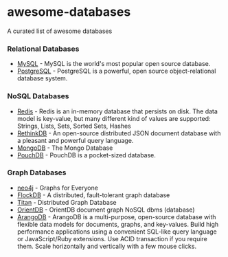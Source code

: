 awesome-databases
=================

A curated list of awesome databases

### Relational Databases
* [MySQL](http://mysql.com) - MySQL is the world's most popular open source database. 
* [PostgreSQL](http://www.postgresql.org/) - PostgreSQL is a powerful, open source object-relational database system.

### NoSQL Databases
* [Redis](https://github.com/antirez/redis) - Redis is an in-memory database that persists on disk. The data model is key-value, but many different kind of values are supported: Strings, Lists, Sets, Sorted Sets, Hashes
* [RethinkDB](https://github.com/rethinkdb/rethinkdb) - An open-source distributed JSON document database with a pleasant and powerful query language.
* [MongoDB](https://github.com/mongo/mongo) - The Mongo Database
* [PouchDB](https://github.com/pouchdb/pouchdb) - PouchDB is a pocket-sized database.

### Graph Databases
* [neo4j](https://github.com/neo4j/neo4j) - Graphs for Everyone
* [FlockDB](https://github.com/twitter/flockdb) - A distributed, fault-tolerant graph database
* [Titan](https://github.com/thinkaurelius/titan) - Distributed Graph Database
* [OrientDB](https://github.com/orientechnologies/orientdb) - OrientDB document graph NoSQL dbms (database)
* [ArangoDB](https://github.com/triAGENS/ArangoDB) - ArangoDB is a multi-purpose, open-source database with flexible data models for documents, graphs, and key-values. Build high performance applications using a convenient SQL-like query language or JavaScript/Ruby extensions. Use ACID transaction if you require them. Scale horizontally and vertically with a few mouse clicks.
